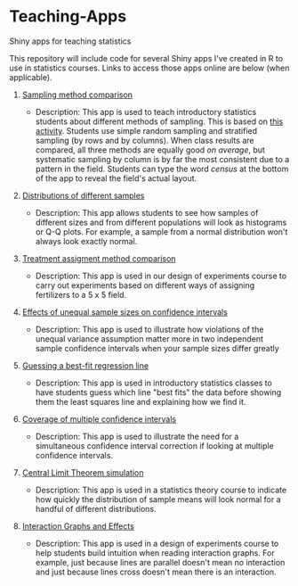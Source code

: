 # Teaching-Apps
Shiny apps for teaching statistics

This repository will include code for several Shiny apps I've created in R to use in statistics courses. Links to access
those apps online are below (when applicable).


1. [Sampling method comparison](https://vank-stats.shinyapps.io/riversampling/)
    - Description: This app is used to teach introductory statistics students about different methods of sampling. This is based on [this activity](https://drive.google.com/file/d/0B-_uMkyiI27pLUMweHZpZVJnZms/view). Students use simple random sampling and stratified sampling (by rows and by columns). When class results are compared, all three methods are equally good *on average*, but systematic sampling by column is by far the most consistent due to a pattern in the field. Students can type the word *census* at the bottom of the app to reveal the field's actual layout.

2. [Distributions of different samples](https://vank-stats.shinyapps.io/samplehistograms/)
    - Description: This app allows students to see how samples of different sizes and from different populations will look as
histograms or Q-Q plots. For example, a sample from a normal distribution won't always look exactly normal.

3. [Treatment assigment method comparison](https://vank-stats.shinyapps.io/fertilizer_experiment/)
    - Description: This app is used in our design of experiments course to carry out experiments based on different ways of assigning fertilizers to a 5 x 5 field.

4. [Effects of unequal sample sizes on confidence intervals](https://vank-stats.shinyapps.io/effects_of_unequal_sample_sizes/)
    - Description: This app is used to illustrate how violations of the unequal variance assumption matter more in two independent sample confidence intervals when your sample sizes differ greatly

5. [Guessing a best-fit regression line](https://vank-stats.shinyapps.io/line_of_best_fit_guessing/)
    - Description: This app is used in introductory statistics classes to have students guess which line "best fits" the data before showing them the least squares line and explaining how we find it.

6. [Coverage of multiple confidence intervals](https://vank-stats.shinyapps.io/multiple_confidence_intervals/)
    - Description: This app is used to illustrate the need for a simultaneous confidence interval correction if looking at multiple confidence intervals.

7. [Central Limit Theorem simulation](https://vank-stats.shinyapps.io/CLT-STS342/)
    - Description: This app is used in a statistics theory course to indicate how quickly the distribution of sample means will look normal for a handful of different distributions.

8. [Interaction Graphs and Effects](https://vank-stats.shinyapps.io/InteractionGraphs/)
    - Description: This app is used in a design of experiments course to help students build intuition when reading interaction graphs. For example,  just because lines are parallel doesn't mean no interaction and just because lines cross doesn't mean there is an interaction.
